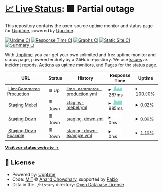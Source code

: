 # [📈 Live Status](https://demo.upptime.js.org): <!--live status--> **🟧 Partial outage**

This repository contains the open-source uptime monitor and status page for [Upptime](https://upptime.js.org), powered by [Upptime](https://github.com/upptime/upptime).

[![Uptime CI](https://github.com/LimeCommerce/upptime/workflows/Uptime%20CI/badge.svg)](https://github.com/LimeCommerce/upptime/actions?query=workflow%3A%22Uptime+CI%22)
[![Response Time CI](https://github.com/LimeCommerce/upptime/workflows/Response%20Time%20CI/badge.svg)](https://github.com/LimeCommerce/upptime/actions?query=workflow%3A%22Response+Time+CI%22)
[![Graphs CI](https://github.com/LimeCommerce/upptime/workflows/Graphs%20CI/badge.svg)](https://github.com/LimeCommerce/upptime/actions?query=workflow%3A%22Graphs+CI%22)
[![Static Site CI](https://github.com/LimeCommerce/upptime/workflows/Static%20Site%20CI/badge.svg)](https://github.com/LimeCommerce/upptime/actions?query=workflow%3A%22Static+Site+CI%22)
[![Summary CI](https://github.com/LimeCommerce/upptime/workflows/Summary%20CI/badge.svg)](https://github.com/LimeCommerce/upptime/actions?query=workflow%3A%22Summary+CI%22)

With [Upptime](https://upptime.js.org), you can get your own unlimited and free uptime monitor and status page, powered entirely by a GitHub repository. We use [Issues](https://github.com/upptime/upptime/issues) as incident reports, [Actions](https://github.com/LimeCommerce/upptime/actions) as uptime monitors, and [Pages](https://demo.upptime.js.org) for the status page.

<!--start: status pages-->
<!-- This summary is generated by Upptime (https://github.com/upptime/upptime) -->
<!-- Do not edit this manually, your changes will be overwritten -->
<!-- prettier-ignore -->
| URL | Status | History | Response Time | Uptime |
| --- | ------ | ------- | ------------- | ------ |
| <img alt="" src="https://icons.duckduckgo.com/ip3/limecommerce.com.ico" height="13"> [LimeCommerce Production](https://limecommerce.com) | 🟩 Up | [lime-commerce-production.yml](https://github.com/LimeCommerce/upptime/commits/HEAD/history/lime-commerce-production.yml) | <details><summary><img alt="Response time graph" src="./graphs/lime-commerce-production/response-time-week.png" height="20"> 287ms</summary><br><a href="https://uptime.limecommerce.work/history/lime-commerce-production"><img alt="Response time 287" src="https://img.shields.io/endpoint?url=https%3A%2F%2Fraw.githubusercontent.com%2FLimeCommerce%2Fupptime%2FHEAD%2Fapi%2Flime-commerce-production%2Fresponse-time.json"></a><br><a href="https://uptime.limecommerce.work/history/lime-commerce-production"><img alt="24-hour response time 287" src="https://img.shields.io/endpoint?url=https%3A%2F%2Fraw.githubusercontent.com%2FLimeCommerce%2Fupptime%2FHEAD%2Fapi%2Flime-commerce-production%2Fresponse-time-day.json"></a><br><a href="https://uptime.limecommerce.work/history/lime-commerce-production"><img alt="7-day response time 287" src="https://img.shields.io/endpoint?url=https%3A%2F%2Fraw.githubusercontent.com%2FLimeCommerce%2Fupptime%2FHEAD%2Fapi%2Flime-commerce-production%2Fresponse-time-week.json"></a><br><a href="https://uptime.limecommerce.work/history/lime-commerce-production"><img alt="30-day response time 287" src="https://img.shields.io/endpoint?url=https%3A%2F%2Fraw.githubusercontent.com%2FLimeCommerce%2Fupptime%2FHEAD%2Fapi%2Flime-commerce-production%2Fresponse-time-month.json"></a><br><a href="https://uptime.limecommerce.work/history/lime-commerce-production"><img alt="1-year response time 287" src="https://img.shields.io/endpoint?url=https%3A%2F%2Fraw.githubusercontent.com%2FLimeCommerce%2Fupptime%2FHEAD%2Fapi%2Flime-commerce-production%2Fresponse-time-year.json"></a></details> | <details><summary><a href="https://uptime.limecommerce.work/history/lime-commerce-production">100.00%</a></summary><a href="https://uptime.limecommerce.work/history/lime-commerce-production"><img alt="All-time uptime 100.00%" src="https://img.shields.io/endpoint?url=https%3A%2F%2Fraw.githubusercontent.com%2FLimeCommerce%2Fupptime%2FHEAD%2Fapi%2Flime-commerce-production%2Fuptime.json"></a><br><a href="https://uptime.limecommerce.work/history/lime-commerce-production"><img alt="24-hour uptime 100.00%" src="https://img.shields.io/endpoint?url=https%3A%2F%2Fraw.githubusercontent.com%2FLimeCommerce%2Fupptime%2FHEAD%2Fapi%2Flime-commerce-production%2Fuptime-day.json"></a><br><a href="https://uptime.limecommerce.work/history/lime-commerce-production"><img alt="7-day uptime 100.00%" src="https://img.shields.io/endpoint?url=https%3A%2F%2Fraw.githubusercontent.com%2FLimeCommerce%2Fupptime%2FHEAD%2Fapi%2Flime-commerce-production%2Fuptime-week.json"></a><br><a href="https://uptime.limecommerce.work/history/lime-commerce-production"><img alt="30-day uptime 100.00%" src="https://img.shields.io/endpoint?url=https%3A%2F%2Fraw.githubusercontent.com%2FLimeCommerce%2Fupptime%2FHEAD%2Fapi%2Flime-commerce-production%2Fuptime-month.json"></a><br><a href="https://uptime.limecommerce.work/history/lime-commerce-production"><img alt="1-year uptime 100.00%" src="https://img.shields.io/endpoint?url=https%3A%2F%2Fraw.githubusercontent.com%2FLimeCommerce%2Fupptime%2FHEAD%2Fapi%2Flime-commerce-production%2Fuptime-year.json"></a></details>
| <img alt="" src="https://icons.duckduckgo.com/ip3/mebel.limecommerce.work.ico" height="13"> [Staging Mebel](https://mebel.limecommerce.work) | 🟥 Down | [staging-mebel.yml](https://github.com/LimeCommerce/upptime/commits/HEAD/history/staging-mebel.yml) | <details><summary><img alt="Response time graph" src="./graphs/staging-mebel/response-time-week.png" height="20"> 985ms</summary><br><a href="https://uptime.limecommerce.work/history/staging-mebel"><img alt="Response time 985" src="https://img.shields.io/endpoint?url=https%3A%2F%2Fraw.githubusercontent.com%2FLimeCommerce%2Fupptime%2FHEAD%2Fapi%2Fstaging-mebel%2Fresponse-time.json"></a><br><a href="https://uptime.limecommerce.work/history/staging-mebel"><img alt="24-hour response time 985" src="https://img.shields.io/endpoint?url=https%3A%2F%2Fraw.githubusercontent.com%2FLimeCommerce%2Fupptime%2FHEAD%2Fapi%2Fstaging-mebel%2Fresponse-time-day.json"></a><br><a href="https://uptime.limecommerce.work/history/staging-mebel"><img alt="7-day response time 985" src="https://img.shields.io/endpoint?url=https%3A%2F%2Fraw.githubusercontent.com%2FLimeCommerce%2Fupptime%2FHEAD%2Fapi%2Fstaging-mebel%2Fresponse-time-week.json"></a><br><a href="https://uptime.limecommerce.work/history/staging-mebel"><img alt="30-day response time 985" src="https://img.shields.io/endpoint?url=https%3A%2F%2Fraw.githubusercontent.com%2FLimeCommerce%2Fupptime%2FHEAD%2Fapi%2Fstaging-mebel%2Fresponse-time-month.json"></a><br><a href="https://uptime.limecommerce.work/history/staging-mebel"><img alt="1-year response time 985" src="https://img.shields.io/endpoint?url=https%3A%2F%2Fraw.githubusercontent.com%2FLimeCommerce%2Fupptime%2FHEAD%2Fapi%2Fstaging-mebel%2Fresponse-time-year.json"></a></details> | <details><summary><a href="https://uptime.limecommerce.work/history/staging-mebel">0.02%</a></summary><a href="https://uptime.limecommerce.work/history/staging-mebel"><img alt="All-time uptime 0.02%" src="https://img.shields.io/endpoint?url=https%3A%2F%2Fraw.githubusercontent.com%2FLimeCommerce%2Fupptime%2FHEAD%2Fapi%2Fstaging-mebel%2Fuptime.json"></a><br><a href="https://uptime.limecommerce.work/history/staging-mebel"><img alt="24-hour uptime 0.02%" src="https://img.shields.io/endpoint?url=https%3A%2F%2Fraw.githubusercontent.com%2FLimeCommerce%2Fupptime%2FHEAD%2Fapi%2Fstaging-mebel%2Fuptime-day.json"></a><br><a href="https://uptime.limecommerce.work/history/staging-mebel"><img alt="7-day uptime 0.02%" src="https://img.shields.io/endpoint?url=https%3A%2F%2Fraw.githubusercontent.com%2FLimeCommerce%2Fupptime%2FHEAD%2Fapi%2Fstaging-mebel%2Fuptime-week.json"></a><br><a href="https://uptime.limecommerce.work/history/staging-mebel"><img alt="30-day uptime 0.02%" src="https://img.shields.io/endpoint?url=https%3A%2F%2Fraw.githubusercontent.com%2FLimeCommerce%2Fupptime%2FHEAD%2Fapi%2Fstaging-mebel%2Fuptime-month.json"></a><br><a href="https://uptime.limecommerce.work/history/staging-mebel"><img alt="1-year uptime 0.02%" src="https://img.shields.io/endpoint?url=https%3A%2F%2Fraw.githubusercontent.com%2FLimeCommerce%2Fupptime%2FHEAD%2Fapi%2Fstaging-mebel%2Fuptime-year.json"></a></details>
| <img alt="" src="https://icons.duckduckgo.com/ip3/this-site-does-not-exist.limecommerce.work.ico" height="13"> [Staging Down](https://this-site-does-not-exist.limecommerce.work) | 🟥 Down | [staging-down.yml](https://github.com/LimeCommerce/upptime/commits/HEAD/history/staging-down.yml) | <details><summary><img alt="Response time graph" src="./graphs/staging-down/response-time-week.png" height="20"> 0ms</summary><br><a href="https://uptime.limecommerce.work/history/staging-down"><img alt="Response time 0" src="https://img.shields.io/endpoint?url=https%3A%2F%2Fraw.githubusercontent.com%2FLimeCommerce%2Fupptime%2FHEAD%2Fapi%2Fstaging-down%2Fresponse-time.json"></a><br><a href="https://uptime.limecommerce.work/history/staging-down"><img alt="24-hour response time 0" src="https://img.shields.io/endpoint?url=https%3A%2F%2Fraw.githubusercontent.com%2FLimeCommerce%2Fupptime%2FHEAD%2Fapi%2Fstaging-down%2Fresponse-time-day.json"></a><br><a href="https://uptime.limecommerce.work/history/staging-down"><img alt="7-day response time 0" src="https://img.shields.io/endpoint?url=https%3A%2F%2Fraw.githubusercontent.com%2FLimeCommerce%2Fupptime%2FHEAD%2Fapi%2Fstaging-down%2Fresponse-time-week.json"></a><br><a href="https://uptime.limecommerce.work/history/staging-down"><img alt="30-day response time 0" src="https://img.shields.io/endpoint?url=https%3A%2F%2Fraw.githubusercontent.com%2FLimeCommerce%2Fupptime%2FHEAD%2Fapi%2Fstaging-down%2Fresponse-time-month.json"></a><br><a href="https://uptime.limecommerce.work/history/staging-down"><img alt="1-year response time 0" src="https://img.shields.io/endpoint?url=https%3A%2F%2Fraw.githubusercontent.com%2FLimeCommerce%2Fupptime%2FHEAD%2Fapi%2Fstaging-down%2Fresponse-time-year.json"></a></details> | <details><summary><a href="https://uptime.limecommerce.work/history/staging-down">0.00%</a></summary><a href="https://uptime.limecommerce.work/history/staging-down"><img alt="All-time uptime 0.00%" src="https://img.shields.io/endpoint?url=https%3A%2F%2Fraw.githubusercontent.com%2FLimeCommerce%2Fupptime%2FHEAD%2Fapi%2Fstaging-down%2Fuptime.json"></a><br><a href="https://uptime.limecommerce.work/history/staging-down"><img alt="24-hour uptime 0.00%" src="https://img.shields.io/endpoint?url=https%3A%2F%2Fraw.githubusercontent.com%2FLimeCommerce%2Fupptime%2FHEAD%2Fapi%2Fstaging-down%2Fuptime-day.json"></a><br><a href="https://uptime.limecommerce.work/history/staging-down"><img alt="7-day uptime 0.00%" src="https://img.shields.io/endpoint?url=https%3A%2F%2Fraw.githubusercontent.com%2FLimeCommerce%2Fupptime%2FHEAD%2Fapi%2Fstaging-down%2Fuptime-week.json"></a><br><a href="https://uptime.limecommerce.work/history/staging-down"><img alt="30-day uptime 0.00%" src="https://img.shields.io/endpoint?url=https%3A%2F%2Fraw.githubusercontent.com%2FLimeCommerce%2Fupptime%2FHEAD%2Fapi%2Fstaging-down%2Fuptime-month.json"></a><br><a href="https://uptime.limecommerce.work/history/staging-down"><img alt="1-year uptime 0.00%" src="https://img.shields.io/endpoint?url=https%3A%2F%2Fraw.githubusercontent.com%2FLimeCommerce%2Fupptime%2FHEAD%2Fapi%2Fstaging-down%2Fuptime-year.json"></a></details>
| <img alt="" src="https://icons.duckduckgo.com/ip3/this-site-does-not-exist-example.limecommerce.work.ico" height="13"> [Staging Down Example](https://this-site-does-not-exist-example.limecommerce.work) | 🟥 Down | [staging-down-example.yml](https://github.com/LimeCommerce/upptime/commits/HEAD/history/staging-down-example.yml) | <details><summary><img alt="Response time graph" src="./graphs/staging-down-example/response-time-week.png" height="20"> 0ms</summary><br><a href="https://uptime.limecommerce.work/history/staging-down-example"><img alt="Response time 0" src="https://img.shields.io/endpoint?url=https%3A%2F%2Fraw.githubusercontent.com%2FLimeCommerce%2Fupptime%2FHEAD%2Fapi%2Fstaging-down-example%2Fresponse-time.json"></a><br><a href="https://uptime.limecommerce.work/history/staging-down-example"><img alt="24-hour response time 0" src="https://img.shields.io/endpoint?url=https%3A%2F%2Fraw.githubusercontent.com%2FLimeCommerce%2Fupptime%2FHEAD%2Fapi%2Fstaging-down-example%2Fresponse-time-day.json"></a><br><a href="https://uptime.limecommerce.work/history/staging-down-example"><img alt="7-day response time 0" src="https://img.shields.io/endpoint?url=https%3A%2F%2Fraw.githubusercontent.com%2FLimeCommerce%2Fupptime%2FHEAD%2Fapi%2Fstaging-down-example%2Fresponse-time-week.json"></a><br><a href="https://uptime.limecommerce.work/history/staging-down-example"><img alt="30-day response time 0" src="https://img.shields.io/endpoint?url=https%3A%2F%2Fraw.githubusercontent.com%2FLimeCommerce%2Fupptime%2FHEAD%2Fapi%2Fstaging-down-example%2Fresponse-time-month.json"></a><br><a href="https://uptime.limecommerce.work/history/staging-down-example"><img alt="1-year response time 0" src="https://img.shields.io/endpoint?url=https%3A%2F%2Fraw.githubusercontent.com%2FLimeCommerce%2Fupptime%2FHEAD%2Fapi%2Fstaging-down-example%2Fresponse-time-year.json"></a></details> | <details><summary><a href="https://uptime.limecommerce.work/history/staging-down-example">1.19%</a></summary><a href="https://uptime.limecommerce.work/history/staging-down-example"><img alt="All-time uptime 1.19%" src="https://img.shields.io/endpoint?url=https%3A%2F%2Fraw.githubusercontent.com%2FLimeCommerce%2Fupptime%2FHEAD%2Fapi%2Fstaging-down-example%2Fuptime.json"></a><br><a href="https://uptime.limecommerce.work/history/staging-down-example"><img alt="24-hour uptime 1.19%" src="https://img.shields.io/endpoint?url=https%3A%2F%2Fraw.githubusercontent.com%2FLimeCommerce%2Fupptime%2FHEAD%2Fapi%2Fstaging-down-example%2Fuptime-day.json"></a><br><a href="https://uptime.limecommerce.work/history/staging-down-example"><img alt="7-day uptime 1.19%" src="https://img.shields.io/endpoint?url=https%3A%2F%2Fraw.githubusercontent.com%2FLimeCommerce%2Fupptime%2FHEAD%2Fapi%2Fstaging-down-example%2Fuptime-week.json"></a><br><a href="https://uptime.limecommerce.work/history/staging-down-example"><img alt="30-day uptime 1.19%" src="https://img.shields.io/endpoint?url=https%3A%2F%2Fraw.githubusercontent.com%2FLimeCommerce%2Fupptime%2FHEAD%2Fapi%2Fstaging-down-example%2Fuptime-month.json"></a><br><a href="https://uptime.limecommerce.work/history/staging-down-example"><img alt="1-year uptime 1.19%" src="https://img.shields.io/endpoint?url=https%3A%2F%2Fraw.githubusercontent.com%2FLimeCommerce%2Fupptime%2FHEAD%2Fapi%2Fstaging-down-example%2Fuptime-year.json"></a></details>

<!--end: status pages-->

[**Visit our status website →**](https://demo.upptime.js.org)

## 📄 License

- Powered by: [Upptime](https://github.com/upptime/upptime)
- Code: [MIT](./LICENSE) © [Anand Chowdhary](https://anandchowdhary.com), supported by [Pabio](https://pabio.com)
- Data in the `./history` directory: [Open Database License](https://opendatacommons.org/licenses/odbl/1-0/)
